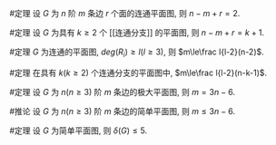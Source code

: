 #定理 设 $G$ 为 $n$ 阶 $m$ 条边 $r$ 个面的连通平面图, 则 $n-m+r=2$. 

#定理 设 $G$ 为具有 $k\ge 2$ 个 [[连通分支]] 的平面图, 则 $n-m+r=k+1$. 

#定理 $G$ 为连通的平面图, $deg(R_i)\ge l (l\ge 3)$, 则 $m\le\frac l{l-2}(n-2)$. 

#定理 在具有 $k (k\ge2)$ 个连通分支的平面图中, $m\le\frac l{l-2}(n-k-1)$. 

#定理 设 $G$ 为 $n(n\ge3)$ 阶 $m$ 条边的极大平面图, 则 $m=3n-6$. 

#推论 设 $G$ 为 $n(n\ge3)$ 阶 $m$ 条边的简单平面图, 则 $m\le3n-6$. 

#定理 设 $G$ 为简单平面图, 则 $\delta(G)\le5$. 